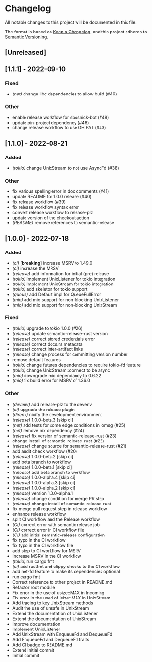 # Changelog
All notable changes to this project will be documented in this file.

The format is based on [Keep a Changelog](https://keepachangelog.com/en/1.0.0/),
and this project adheres to [Semantic Versioning](https://semver.org/spec/v2.0.0.html).

## [Unreleased]

## [1.1.1] - 2022-09-10

### Fixed
- *(net)* change libc dependencies to allow build (#49)

### Other
- enable release workflow for sbosnick-bot (#48)
- update pin-project dependency (#46)
- change release workflow to use GH PAT (#43)

## [1.1.0] - 2022-08-21

### Added
- *(tokio)* change UnixStream to not use AsyncFd (#38)

### Other
- fix various spelling error in doc comments (#41)
- update README for 1.0.0 release (#40)
- fix release workflow (#39)
- fix release workflow syntax error
- convert release workflow to release-plz
- update version of the checkout action
- *(README)* remove references to semantic-release

## [1.0.0] - 2022-07-18

### Added
- *(ci)* [**breaking**] increase MSRV to 1.49.0
- *(ci)* increase the MRSV
- *(release)* add information for initial (pre) release
- *(tokio)* Implement UnixListener for tokio integration
- *(tokio)* Implement UnixStream for tokio integration
- *(tokio)* add skeleton for tokio support
- *(queue)* add Default impl for QueueFullError
- *(mio)* add mio support for non-blocking UnixListener
- *(mio)* add mio support for non-blocking UnixStream

### Fixed
- *(tokio)* upgrade to tokio 1.0.0 (#26)
- *(release)* update semantic-release-rust version
- *(release)* correct stored credentials error
- *(release)* correct docs.rs metadata
- *(release)* correct inter-artifact links
- *(release)* change process for committing version number
- remove default features
- *(tokio)* change futures dependencies to require tokio-fd feature
- *(tokio)* change UnixStream::connect to be async
- *(mio)* downgrade mio dependancy to 0.6.22
- *(mio)* fix build error for MSRV of 1.36.0

### Other
- *(devenv)* add release-plz to the devenv
- *(ci)* upgrade the release plugin
- *(direnv)* nixify the development environment
- *(release)* 1.0.0-beta.3 [skip ci]
- *(net)* add tests for some edge conditions in iomsg (#25)
- *(net)* remove nix dependency (#24)
- *(release)* fix version of semantic-release-rust (#23)
- change install of semantic-release-rust (#22)
- *(release)* change source for semantic-release-rust (#21)
- add audit check workflow (#20)
- *(release)* 1.0.0-beta.2 [skip ci]
- add beta branch to workflow
- *(release)* 1.0.0-beta.1 [skip ci]
- *(release)* add beta branch to workflow
- *(release)* 1.0.0-alpha.4 [skip ci]
- *(release)* 1.0.0-alpha.3 [skip ci]
- *(release)* 1.0.0-alpha.2 [skip ci]
- *(release)* version 1.0.0-alpha.1
- *(release)* change condition for merge PR step
- *(release)* change install of semantic-release-rust
- fix merge pull request step in release workflow
- enhance release workflow
- split CI workflow and the Release workflow
- *(CI)* correct error with semantic release job
- *(CI)* correct error in CI workflow file
- *(CI)* add initial semantic-release configuration
- fix typo in the CI workflow
- fix typo in the CI workflow file
- add step to CI workflow for MSRV
- Increase MSRV in the CI workflow
- *(tokio)* run cargo fmt
- *(ci)* add rustfmt and clippy checks to the CI workflow
- add net-fd feature to make its dependencies optional
- run cargo fmt
- Correct reference to other project in README.md
- Refactor root module
- Fix error in the use of usize::MAX in Incoming
- Fix error in the used of isize::MAX in UnixStream
- Add tracing to key UnixStream methods
- Audit the use of unsafe in UnixStream
- Extend the documentation of UnixListener
- Extend the documentation of UnixStream
- Improve documentation
- Implement UnixListener
- Add UnixStream with EnqueueFd and DequeueFd
- Add EnqueueFd and DequeueFd traits
- Add CI badge to README.md
- Extend initial commit
- Initial commit
